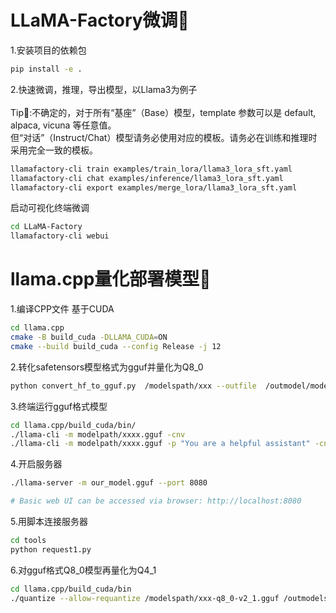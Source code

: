 # LLaMA-Factory微调🦕
1.安装项目的依赖包
```bash
pip install -e .
```
2.快速微调，推理，导出模型，以Llama3为例子<br><br>
Tip🌼:不确定的，对于所有“基座”（Base）模型，template 参数可以是 default, alpaca, vicuna 等任意值。<br>
但“对话”（Instruct/Chat）模型请务必使用对应的模板。请务必在训练和推理时采用完全一致的模板。
```bash
llamafactory-cli train examples/train_lora/llama3_lora_sft.yaml
llamafactory-cli chat examples/inference/llama3_lora_sft.yaml
llamafactory-cli export examples/merge_lora/llama3_lora_sft.yaml
```
启动可视化终端微调
```bash
cd LLaMA-Factory
llamafactory-cli webui
```
# llama.cpp量化部署模型🦕
1.编译CPP文件
基于CUDA
```bash
cd llama.cpp
cmake -B build_cuda -DLLAMA_CUDA=ON
cmake --build build_cuda --config Release -j 12
```

2.转化safetensors模型格式为gguf并量化为Q8_0
```bash
python convert_hf_to_gguf.py  /modelspath/xxx --outfile  /outmodel/modelname-q8_0-v1.gguf --outtype q8_0
```
3.终端运行gguf格式模型
```bash
cd llama.cpp/build_cuda/bin/
./llama-cli -m modelpath/xxxx.gguf -cnv
./llama-cli -m modelpath/xxxx.gguf -p "You are a helpful assistant" -cnv --in-prefix 'User: ' --reverse-prompt 'User:'
```
4.开启服务器
```bash
./llama-server -m our_model.gguf --port 8080

# Basic web UI can be accessed via browser: http://localhost:8080
```
5.用脚本连接服务器
```bash
cd tools
python request1.py
```
6.对gguf格式Q8_0模型再量化为Q4_1

```bash
cd llama.cpp/build_cuda/bin
./quantize --allow-requantize /modelspath/xxx-q8_0-v2_1.gguf /outmodelspath/xxx-q4_1-v1.gguf Q4_1
